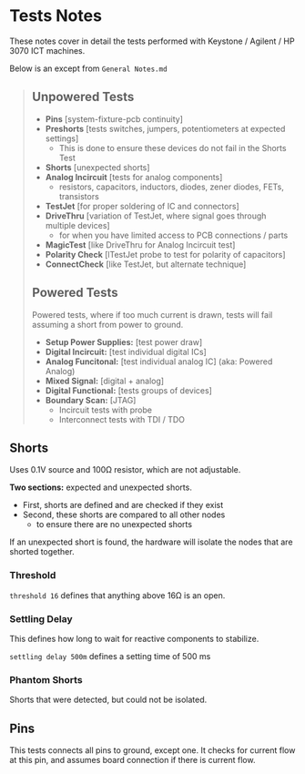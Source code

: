 # Tests Notes

These notes cover in detail the tests performed with Keystone / Agilent / HP 3070 ICT machines.

Below is an except from `General Notes.md`

>## Unpowered Tests
>
>- **Pins** [system-fixture-pcb continuity]
>- **Preshorts** [tests switches, jumpers, potentiometers at expected settings]
>   - This is done to ensure these devices do not fail in the Shorts Test
>- **Shorts** [unexpected shorts]
>- **Analog Incircuit** [tests for analog components]
>   - resistors, capacitors, inductors, diodes, zener diodes, FETs, transistors
>- **TestJet** [for proper soldering of IC and connectors]
>- **DriveThru** [variation of TestJet, where signal goes through multiple devices]
>   - for when you have limited access to PCB connections / parts
>- **MagicTest** [like DriveThru for Analog Incircuit test]
>- **Polarity Check** [lTestJet probe to test for polarity of capacitors]
>- **ConnectCheck** [like TestJet, but alternate technique]
>
>## Powered Tests
>
>Powered tests, where if too much current is drawn, tests will fail assuming a short from power to ground.
>
>- **Setup Power Supplies:** [test power draw]
>- **Digital Incircuit:** [test individual digital ICs]
>- **Analog Funcitonal:** [test individual analog IC] (aka: Powered Analog)
>- **Mixed Signal:** [digital + analog]
>- **Digital Functional:** [tests groups of devices]
>- **Boundary Scan:** [JTAG]
>   - Incircuit tests with probe
>   - Interconnect tests with TDI / TDO

## Shorts

Uses 0.1V source and 100Ω resistor, which are not adjustable.

**Two sections:** expected and unexpected shorts.

- First, shorts are defined and are checked if they exist
- Second, these shorts are compared to all other nodes
  - to ensure there are no unexpected shorts

If an unexpected short is found, the hardware will isolate the nodes that are shorted together.

### Threshold

`threshold 16` defines that anything above 16Ω is an open.

### Settling Delay

This defines how long to wait for reactive components to stabilize.

`settling delay 500m` defines a setting time of 500 ms

### Phantom Shorts

Shorts that were detected, but could not be isolated.

## Pins

This tests connects all pins to ground, except one. It checks for current flow at this pin, and assumes board connection if there is current flow.